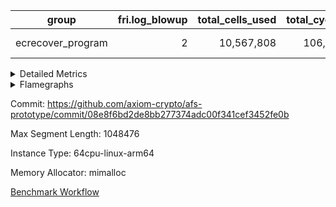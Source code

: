 | group | fri.log_blowup | total_cells_used | total_cycles | total_proof_time_ms |
| --- | --- | --- | --- | --- |
| ecrecover_program | <div style='text-align: right'>2</div>  | <div style='text-align: right'>10,567,808</div>  | <div style='text-align: right'>106,444</div>  | <span style="color: green">(-8.0 [-0.5%])</span> <div style='text-align: right'>1,765.0</div>  |


<details>
<summary>Detailed Metrics</summary>

| commit_exe_time_ms | execute_and_trace_gen_time_ms | execute_time_ms | fri.log_blowup | keygen_time_ms |
| --- | --- | --- | --- | --- |
| <span style="color: green">(-1.0 [-16.7%])</span> <div style='text-align: right'>5.0</div>  | <span style="color: green">(-3.0 [-0.8%])</span> <div style='text-align: right'>354.0</div>  | <span style="color: red">(+1.0 [+0.4%])</span> <div style='text-align: right'>255.0</div>  | <div style='text-align: right'>2</div>  | <span style="color: red">(+1,208.0 [+1.6%])</span> <div style='text-align: right'>77,520.0</div>  |

| air_name | constraints | interactions | quotient_deg |
| --- | --- | --- | --- |
| ProgramAir | <div style='text-align: right'>4</div>  | <div style='text-align: right'>1</div>  | <div style='text-align: right'>1</div>  |
| VmConnectorAir | <div style='text-align: right'>9</div>  | <div style='text-align: right'>3</div>  | <div style='text-align: right'>2</div>  |
| PersistentBoundaryAir<8> | <div style='text-align: right'>6</div>  | <div style='text-align: right'>3</div>  | <div style='text-align: right'>2</div>  |
| MemoryMerkleAir<8> | <div style='text-align: right'>40</div>  | <div style='text-align: right'>4</div>  | <div style='text-align: right'>2</div>  |
| AccessAdapterAir<2> | <div style='text-align: right'>14</div>  | <div style='text-align: right'>5</div>  | <div style='text-align: right'>2</div>  |
| AccessAdapterAir<4> | <div style='text-align: right'>14</div>  | <div style='text-align: right'>5</div>  | <div style='text-align: right'>2</div>  |
| AccessAdapterAir<8> | <div style='text-align: right'>14</div>  | <div style='text-align: right'>5</div>  | <div style='text-align: right'>2</div>  |
| AccessAdapterAir<16> | <div style='text-align: right'>14</div>  | <div style='text-align: right'>5</div>  | <div style='text-align: right'>2</div>  |
| AccessAdapterAir<32> | <div style='text-align: right'>14</div>  | <div style='text-align: right'>5</div>  | <div style='text-align: right'>2</div>  |
| AccessAdapterAir<64> | <div style='text-align: right'>14</div>  | <div style='text-align: right'>5</div>  | <div style='text-align: right'>2</div>  |
| VmAirWrapper<Rv32VecHeapAdapterAir<1, 2, 2, 32, 32>, FieldExpressionCoreAir> | <div style='text-align: right'>449</div>  | <div style='text-align: right'>411</div>  | <div style='text-align: right'>2</div>  |
| VmAirWrapper<Rv32VecHeapAdapterAir<2, 2, 2, 32, 32>, FieldExpressionCoreAir> | <div style='text-align: right'>456</div>  | <div style='text-align: right'>422</div>  | <div style='text-align: right'>2</div>  |
| KeccakVmAir | <div style='text-align: right'>4,571</div>  | <div style='text-align: right'>321</div>  | <div style='text-align: right'>2</div>  |
| VmAirWrapper<Rv32IsEqualModAdapterAir<2, 1, 32, 32>, ModularIsEqualCoreAir<32, 4, 8> | <div style='text-align: right'>223</div>  | <div style='text-align: right'>25</div>  | <div style='text-align: right'>2</div>  |
| VmAirWrapper<Rv32VecHeapAdapterAir<2, 1, 1, 32, 32>, ModularMulDivCoreAir> | <div style='text-align: right'>188</div>  | <div style='text-align: right'>156</div>  | <div style='text-align: right'>2</div>  |
| VmAirWrapper<Rv32VecHeapAdapterAir<2, 1, 1, 32, 32>, ModularAddSubCoreAir> | <div style='text-align: right'>126</div>  | <div style='text-align: right'>94</div>  | <div style='text-align: right'>2</div>  |
| VmAirWrapper<Rv32HintStoreAdapterAir, Rv32HintStoreCoreAir> | <div style='text-align: right'>17</div>  | <div style='text-align: right'>15</div>  | <div style='text-align: right'>2</div>  |
| VmAirWrapper<Rv32MultAdapterAir, DivRemCoreAir<4, 8> | <div style='text-align: right'>88</div>  | <div style='text-align: right'>25</div>  | <div style='text-align: right'>2</div>  |
| VmAirWrapper<Rv32MultAdapterAir, MulHCoreAir<4, 8> | <div style='text-align: right'>38</div>  | <div style='text-align: right'>24</div>  | <div style='text-align: right'>2</div>  |
| VmAirWrapper<Rv32MultAdapterAir, MultiplicationCoreAir<4, 8> | <div style='text-align: right'>26</div>  | <div style='text-align: right'>19</div>  | <div style='text-align: right'>2</div>  |
| RangeTupleCheckerAir<2> | <div style='text-align: right'>4</div>  | <div style='text-align: right'>1</div>  | <div style='text-align: right'>1</div>  |
| VmAirWrapper<Rv32RdWriteAdapterAir, Rv32AuipcCoreAir> | <div style='text-align: right'>15</div>  | <div style='text-align: right'>11</div>  | <div style='text-align: right'>2</div>  |
| VmAirWrapper<Rv32JalrAdapterAir, Rv32JalrCoreAir> | <div style='text-align: right'>20</div>  | <div style='text-align: right'>16</div>  | <div style='text-align: right'>2</div>  |
| VmAirWrapper<Rv32CondRdWriteAdapterAir, Rv32JalLuiCoreAir> | <div style='text-align: right'>22</div>  | <div style='text-align: right'>10</div>  | <div style='text-align: right'>2</div>  |
| VmAirWrapper<Rv32BranchAdapterAir, BranchLessThanCoreAir<4, 8> | <div style='text-align: right'>41</div>  | <div style='text-align: right'>13</div>  | <div style='text-align: right'>2</div>  |
| VmAirWrapper<Rv32BranchAdapterAir, BranchEqualCoreAir<4> | <div style='text-align: right'>25</div>  | <div style='text-align: right'>11</div>  | <div style='text-align: right'>2</div>  |
| VmAirWrapper<Rv32LoadStoreAdapterAir, LoadSignExtendCoreAir<4, 8> | <div style='text-align: right'>33</div>  | <div style='text-align: right'>18</div>  | <div style='text-align: right'>2</div>  |
| VmAirWrapper<Rv32LoadStoreAdapterAir, LoadStoreCoreAir<4> | <div style='text-align: right'>38</div>  | <div style='text-align: right'>17</div>  | <div style='text-align: right'>2</div>  |
| VmAirWrapper<Rv32BaseAluAdapterAir, ShiftCoreAir<4, 8> | <div style='text-align: right'>90</div>  | <div style='text-align: right'>23</div>  | <div style='text-align: right'>2</div>  |
| VmAirWrapper<Rv32BaseAluAdapterAir, LessThanCoreAir<4, 8> | <div style='text-align: right'>39</div>  | <div style='text-align: right'>17</div>  | <div style='text-align: right'>2</div>  |
| VmAirWrapper<Rv32BaseAluAdapterAir, BaseAluCoreAir<4, 8> | <div style='text-align: right'>43</div>  | <div style='text-align: right'>19</div>  | <div style='text-align: right'>2</div>  |
| BitwiseOperationLookupAir<8> | <div style='text-align: right'>4</div>  | <div style='text-align: right'>2</div>  | <div style='text-align: right'>2</div>  |
| PhantomAir | <div style='text-align: right'>5</div>  | <div style='text-align: right'>3</div>  | <div style='text-align: right'>2</div>  |
| Poseidon2VmAir<BabyBearParameters> | <div style='text-align: right'>525</div>  | <div style='text-align: right'>32</div>  | <div style='text-align: right'>2</div>  |
| VariableRangeCheckerAir | <div style='text-align: right'>4</div>  | <div style='text-align: right'>1</div>  | <div style='text-align: right'>1</div>  |

| group | segment | stark_prove_excluding_trace_time_ms | total_cells | total_cells_used | total_cycles | trace_gen_time_ms |
| --- | --- | --- | --- | --- | --- | --- |
| ecrecover_program | 0 | <span style="color: green">(-8.0 [-0.5%])</span> <div style='text-align: right'>1,765.0</div>  | <div style='text-align: right'>35,713,167</div>  | <div style='text-align: right'>10,567,808</div>  | <div style='text-align: right'>106,444</div>  | <div style='text-align: right'>101.0</div>  |

| group | chip_name | segment | rows_used |
| --- | --- | --- | --- |
| ecrecover_program | ProgramChip | 0 | <div style='text-align: right'>8,064</div>  |
| ecrecover_program | VmConnectorAir | 0 | <div style='text-align: right'>2</div>  |
| ecrecover_program | Boundary | 0 | <div style='text-align: right'>2,946</div>  |
| ecrecover_program | Merkle | 0 | <div style='text-align: right'>3,264</div>  |
| ecrecover_program | AccessAdapter<4> | 0 | <div style='text-align: right'>34</div>  |
| ecrecover_program | AccessAdapter<8> | 0 | <div style='text-align: right'>6,364</div>  |
| ecrecover_program | AccessAdapter<16> | 0 | <div style='text-align: right'>2,878</div>  |
| ecrecover_program | AccessAdapter<32> | 0 | <div style='text-align: right'>1,440</div>  |
| ecrecover_program | <Rv32VecHeapAdapterAir<1, 2, 2, 32, 32>,FieldExpressionCoreAir> | 0 | <div style='text-align: right'>1,271</div>  |
| ecrecover_program | <Rv32VecHeapAdapterAir<2, 2, 2, 32, 32>,FieldExpressionCoreAir> | 0 | <div style='text-align: right'>726</div>  |
| ecrecover_program | KeccakVmAir | 0 | <div style='text-align: right'>120</div>  |
| ecrecover_program | <Rv32IsEqualModAdapterAir<2, 1, 32, 32>,ModularIsEqualCoreAir<32, 4, 8>> | 0 | <div style='text-align: right'>3,194</div>  |
| ecrecover_program | <Rv32VecHeapAdapterAir<2, 1, 1, 32, 32>,ModularMulDivCoreAir> | 0 | <div style='text-align: right'>16</div>  |
| ecrecover_program | <Rv32VecHeapAdapterAir<2, 1, 1, 32, 32>,ModularAddSubCoreAir> | 0 | <div style='text-align: right'>6</div>  |
| ecrecover_program | <Rv32HintStoreAdapterAir,Rv32HintStoreCoreAir> | 0 | <div style='text-align: right'>214</div>  |
| ecrecover_program | <Rv32MultAdapterAir,MultiplicationCoreAir<4, 8>> | 0 | <div style='text-align: right'>11</div>  |
| ecrecover_program | RangeTupleCheckerAir<2> | 0 | <div style='text-align: right'>524,288</div>  |
| ecrecover_program | <Rv32RdWriteAdapterAir,Rv32AuipcCoreAir> | 0 | <div style='text-align: right'>814</div>  |
| ecrecover_program | <Rv32JalrAdapterAir,Rv32JalrCoreAir> | 0 | <div style='text-align: right'>1,508</div>  |
| ecrecover_program | <Rv32CondRdWriteAdapterAir,Rv32JalLuiCoreAir> | 0 | <div style='text-align: right'>1,744</div>  |
| ecrecover_program | <Rv32BranchAdapterAir,BranchLessThanCoreAir<4, 8>> | 0 | <div style='text-align: right'>5,220</div>  |
| ecrecover_program | <Rv32BranchAdapterAir,BranchEqualCoreAir<4>> | 0 | <div style='text-align: right'>11,190</div>  |
| ecrecover_program | <Rv32LoadStoreAdapterAir,LoadSignExtendCoreAir<4, 8>> | 0 | <div style='text-align: right'>4,005</div>  |
| ecrecover_program | <Rv32LoadStoreAdapterAir,LoadStoreCoreAir<4>> | 0 | <div style='text-align: right'>28,448</div>  |
| ecrecover_program | <Rv32BaseAluAdapterAir,ShiftCoreAir<4, 8>> | 0 | <div style='text-align: right'>8,531</div>  |
| ecrecover_program | <Rv32BaseAluAdapterAir,LessThanCoreAir<4, 8>> | 0 | <div style='text-align: right'>2,026</div>  |
| ecrecover_program | <Rv32BaseAluAdapterAir,BaseAluCoreAir<4, 8>> | 0 | <div style='text-align: right'>37,447</div>  |
| ecrecover_program | BitwiseOperationLookupAir<8> | 0 | <div style='text-align: right'>65,536</div>  |
| ecrecover_program | PhantomAir | 0 | <div style='text-align: right'>45</div>  |
| ecrecover_program | Poseidon2VmAir<BabyBearParameters> | 0 | <div style='text-align: right'>6,210</div>  |
| ecrecover_program | VariableRangeCheckerAir | 0 | <div style='text-align: right'>262,144</div>  |

| group | dsl_ir | opcode | segment | frequency |
| --- | --- | --- | --- | --- |
| ecrecover_program |  | ADD | 0 | <div style='text-align: right'>27,504</div>  |
| ecrecover_program |  | AND | 0 | <div style='text-align: right'>5,000</div>  |
| ecrecover_program |  | AUIPC | 0 | <div style='text-align: right'>814</div>  |
| ecrecover_program |  | BEQ | 0 | <div style='text-align: right'>6,301</div>  |
| ecrecover_program |  | BGEU | 0 | <div style='text-align: right'>605</div>  |
| ecrecover_program |  | BLT | 0 | <div style='text-align: right'>12</div>  |
| ecrecover_program |  | BLTU | 0 | <div style='text-align: right'>4,603</div>  |
| ecrecover_program |  | BNE | 0 | <div style='text-align: right'>4,889</div>  |
| ecrecover_program |  | EcAddNe | 0 | <div style='text-align: right'>726</div>  |
| ecrecover_program |  | EcDouble | 0 | <div style='text-align: right'>1,271</div>  |
| ecrecover_program |  | HINT_STOREW | 0 | <div style='text-align: right'>214</div>  |
| ecrecover_program |  | IS_EQ | 0 | <div style='text-align: right'>3,203</div>  |
| ecrecover_program |  | JAL | 0 | <div style='text-align: right'>1,479</div>  |
| ecrecover_program |  | JALR | 0 | <div style='text-align: right'>1,508</div>  |
| ecrecover_program |  | KECCAK256 | 0 | <div style='text-align: right'>5</div>  |
| ecrecover_program |  | LOADB | 0 | <div style='text-align: right'>4,005</div>  |
| ecrecover_program |  | LOADBU | 0 | <div style='text-align: right'>2,290</div>  |
| ecrecover_program |  | LOADW | 0 | <div style='text-align: right'>10,360</div>  |
| ecrecover_program |  | LUI | 0 | <div style='text-align: right'>265</div>  |
| ecrecover_program |  | MUL | 0 | <div style='text-align: right'>11</div>  |
| ecrecover_program |  | ModularAddSub | 0 | <div style='text-align: right'>7</div>  |
| ecrecover_program |  | ModularMulDiv | 0 | <div style='text-align: right'>27</div>  |
| ecrecover_program |  | OR | 0 | <div style='text-align: right'>4,037</div>  |
| ecrecover_program |  | PHANTOM | 0 | <div style='text-align: right'>45</div>  |
| ecrecover_program |  | SETUP_ISEQ | 0 | <div style='text-align: right'>2</div>  |
| ecrecover_program |  | SLL | 0 | <div style='text-align: right'>4,100</div>  |
| ecrecover_program |  | SLTU | 0 | <div style='text-align: right'>2,026</div>  |
| ecrecover_program |  | SRL | 0 | <div style='text-align: right'>4,431</div>  |
| ecrecover_program |  | STOREB | 0 | <div style='text-align: right'>5,839</div>  |
| ecrecover_program |  | STOREW | 0 | <div style='text-align: right'>9,959</div>  |
| ecrecover_program |  | SUB | 0 | <div style='text-align: right'>886</div>  |
| ecrecover_program |  | XOR | 0 | <div style='text-align: right'>20</div>  |

| group | air_name | dsl_ir | opcode | segment | cells_used |
| --- | --- | --- | --- | --- | --- |
| ecrecover_program | <Rv32BaseAluAdapterAir,BaseAluCoreAir<4, 8>> |  | ADD | 0 | <div style='text-align: right'>990,144</div>  |
| ecrecover_program | AccessAdapter<8> |  | ADD | 0 | <div style='text-align: right'>68</div>  |
| ecrecover_program | Boundary |  | ADD | 0 | <div style='text-align: right'>160</div>  |
| ecrecover_program | Merkle |  | ADD | 0 | <div style='text-align: right'>64</div>  |
| ecrecover_program | <Rv32BaseAluAdapterAir,BaseAluCoreAir<4, 8>> |  | AND | 0 | <div style='text-align: right'>180,000</div>  |
| ecrecover_program | <Rv32RdWriteAdapterAir,Rv32AuipcCoreAir> |  | AUIPC | 0 | <div style='text-align: right'>17,094</div>  |
| ecrecover_program | AccessAdapter<8> |  | AUIPC | 0 | <div style='text-align: right'>34</div>  |
| ecrecover_program | Boundary |  | AUIPC | 0 | <div style='text-align: right'>80</div>  |
| ecrecover_program | Merkle |  | AUIPC | 0 | <div style='text-align: right'>3,456</div>  |
| ecrecover_program | <Rv32BranchAdapterAir,BranchEqualCoreAir<4>> |  | BEQ | 0 | <div style='text-align: right'>163,826</div>  |
| ecrecover_program | <Rv32BranchAdapterAir,BranchLessThanCoreAir<4, 8>> |  | BGEU | 0 | <div style='text-align: right'>19,360</div>  |
| ecrecover_program | <Rv32BranchAdapterAir,BranchLessThanCoreAir<4, 8>> |  | BLT | 0 | <div style='text-align: right'>384</div>  |
| ecrecover_program | <Rv32BranchAdapterAir,BranchLessThanCoreAir<4, 8>> |  | BLTU | 0 | <div style='text-align: right'>147,296</div>  |
| ecrecover_program | <Rv32BranchAdapterAir,BranchEqualCoreAir<4>> |  | BNE | 0 | <div style='text-align: right'>127,114</div>  |
| ecrecover_program | <Rv32VecHeapAdapterAir<2, 2, 2, 32, 32>,FieldExpressionCoreAir> |  | EcAddNe | 0 | <div style='text-align: right'>449,394</div>  |
| ecrecover_program | AccessAdapter<16> |  | EcAddNe | 0 | <div style='text-align: right'>27,175</div>  |
| ecrecover_program | AccessAdapter<32> |  | EcAddNe | 0 | <div style='text-align: right'>22,304</div>  |
| ecrecover_program | AccessAdapter<8> |  | EcAddNe | 0 | <div style='text-align: right'>36,890</div>  |
| ecrecover_program | Boundary |  | EcAddNe | 0 | <div style='text-align: right'>160</div>  |
| ecrecover_program | Merkle |  | EcAddNe | 0 | <div style='text-align: right'>192</div>  |
| ecrecover_program | <Rv32VecHeapAdapterAir<1, 2, 2, 32, 32>,FieldExpressionCoreAir> |  | EcDouble | 0 | <div style='text-align: right'>690,153</div>  |
| ecrecover_program | AccessAdapter<16> |  | EcDouble | 0 | <div style='text-align: right'>1,600</div>  |
| ecrecover_program | AccessAdapter<32> |  | EcDouble | 0 | <div style='text-align: right'>1,312</div>  |
| ecrecover_program | AccessAdapter<8> |  | EcDouble | 0 | <div style='text-align: right'>2,108</div>  |
| ecrecover_program | Boundary |  | EcDouble | 0 | <div style='text-align: right'>160</div>  |
| ecrecover_program | Merkle |  | EcDouble | 0 | <div style='text-align: right'>192</div>  |
| ecrecover_program | <Rv32HintStoreAdapterAir,Rv32HintStoreCoreAir> |  | HINT_STOREW | 0 | <div style='text-align: right'>5,564</div>  |
| ecrecover_program | AccessAdapter<16> |  | HINT_STOREW | 0 | <div style='text-align: right'>250</div>  |
| ecrecover_program | AccessAdapter<32> |  | HINT_STOREW | 0 | <div style='text-align: right'>205</div>  |
| ecrecover_program | AccessAdapter<8> |  | HINT_STOREW | 0 | <div style='text-align: right'>1,853</div>  |
| ecrecover_program | Boundary |  | HINT_STOREW | 0 | <div style='text-align: right'>3,560</div>  |
| ecrecover_program | Merkle |  | HINT_STOREW | 0 | <div style='text-align: right'>6,016</div>  |
| ecrecover_program | <Rv32IsEqualModAdapterAir<2, 1, 32, 32>,ModularIsEqualCoreAir<32, 4, 8>> |  | IS_EQ | 0 | <div style='text-align: right'>531,698</div>  |
| ecrecover_program | AccessAdapter<16> |  | IS_EQ | 0 | <div style='text-align: right'>4,500</div>  |
| ecrecover_program | AccessAdapter<32> |  | IS_EQ | 0 | <div style='text-align: right'>3,690</div>  |
| ecrecover_program | AccessAdapter<8> |  | IS_EQ | 0 | <div style='text-align: right'>6,052</div>  |
| ecrecover_program | Boundary |  | IS_EQ | 0 | <div style='text-align: right'>160</div>  |
| ecrecover_program | Merkle |  | IS_EQ | 0 | <div style='text-align: right'>448</div>  |
| ecrecover_program | <Rv32CondRdWriteAdapterAir,Rv32JalLuiCoreAir> |  | JAL | 0 | <div style='text-align: right'>26,622</div>  |
| ecrecover_program | <Rv32JalrAdapterAir,Rv32JalrCoreAir> |  | JALR | 0 | <div style='text-align: right'>42,224</div>  |
| ecrecover_program | AccessAdapter<16> |  | KECCAK256 | 0 | <div style='text-align: right'>250</div>  |
| ecrecover_program | AccessAdapter<32> |  | KECCAK256 | 0 | <div style='text-align: right'>205</div>  |
| ecrecover_program | AccessAdapter<8> |  | KECCAK256 | 0 | <div style='text-align: right'>340</div>  |
| ecrecover_program | KeccakVmAir |  | KECCAK256 | 0 | <div style='text-align: right'>379,680</div>  |
| ecrecover_program | <Rv32LoadStoreAdapterAir,LoadSignExtendCoreAir<4, 8>> |  | LOADB | 0 | <div style='text-align: right'>140,175</div>  |
| ecrecover_program | <Rv32LoadStoreAdapterAir,LoadStoreCoreAir<4>> |  | LOADBU | 0 | <div style='text-align: right'>91,600</div>  |
| ecrecover_program | AccessAdapter<16> |  | LOADBU | 0 | <div style='text-align: right'>625</div>  |
| ecrecover_program | AccessAdapter<32> |  | LOADBU | 0 | <div style='text-align: right'>615</div>  |
| ecrecover_program | AccessAdapter<8> |  | LOADBU | 0 | <div style='text-align: right'>799</div>  |
| ecrecover_program | Boundary |  | LOADBU | 0 | <div style='text-align: right'>80</div>  |
| ecrecover_program | Merkle |  | LOADBU | 0 | <div style='text-align: right'>64</div>  |
| ecrecover_program | <Rv32LoadStoreAdapterAir,LoadStoreCoreAir<4>> |  | LOADW | 0 | <div style='text-align: right'>414,400</div>  |
| ecrecover_program | AccessAdapter<16> |  | LOADW | 0 | <div style='text-align: right'>17,125</div>  |
| ecrecover_program | AccessAdapter<32> |  | LOADW | 0 | <div style='text-align: right'>13,940</div>  |
| ecrecover_program | AccessAdapter<8> |  | LOADW | 0 | <div style='text-align: right'>23,579</div>  |
| ecrecover_program | Boundary |  | LOADW | 0 | <div style='text-align: right'>480</div>  |
| ecrecover_program | Merkle |  | LOADW | 0 | <div style='text-align: right'>3,904</div>  |
| ecrecover_program | <Rv32CondRdWriteAdapterAir,Rv32JalLuiCoreAir> |  | LUI | 0 | <div style='text-align: right'>4,770</div>  |
| ecrecover_program | AccessAdapter<8> |  | LUI | 0 | <div style='text-align: right'>17</div>  |
| ecrecover_program | Boundary |  | LUI | 0 | <div style='text-align: right'>40</div>  |
| ecrecover_program | <Rv32MultAdapterAir,MultiplicationCoreAir<4, 8>> |  | MUL | 0 | <div style='text-align: right'>341</div>  |
| ecrecover_program | <Rv32VecHeapAdapterAir<2, 1, 1, 32, 32>,ModularAddSubCoreAir> |  | ModularAddSub | 0 | <div style='text-align: right'>1,393</div>  |
| ecrecover_program | AccessAdapter<16> |  | ModularAddSub | 0 | <div style='text-align: right'>700</div>  |
| ecrecover_program | AccessAdapter<32> |  | ModularAddSub | 0 | <div style='text-align: right'>574</div>  |
| ecrecover_program | AccessAdapter<4> |  | ModularAddSub | 0 | <div style='text-align: right'>221</div>  |
| ecrecover_program | AccessAdapter<8> |  | ModularAddSub | 0 | <div style='text-align: right'>986</div>  |
| ecrecover_program | Boundary |  | ModularAddSub | 0 | <div style='text-align: right'>720</div>  |
| ecrecover_program | Merkle |  | ModularAddSub | 0 | <div style='text-align: right'>2,560</div>  |
| ecrecover_program | <Rv32VecHeapAdapterAir<2, 1, 1, 32, 32>,ModularMulDivCoreAir> |  | ModularMulDiv | 0 | <div style='text-align: right'>7,047</div>  |
| ecrecover_program | AccessAdapter<16> |  | ModularMulDiv | 0 | <div style='text-align: right'>2,000</div>  |
| ecrecover_program | AccessAdapter<32> |  | ModularMulDiv | 0 | <div style='text-align: right'>1,640</div>  |
| ecrecover_program | AccessAdapter<8> |  | ModularMulDiv | 0 | <div style='text-align: right'>2,720</div>  |
| ecrecover_program | <Rv32BaseAluAdapterAir,BaseAluCoreAir<4, 8>> |  | OR | 0 | <div style='text-align: right'>145,332</div>  |
| ecrecover_program | PhantomAir |  | PHANTOM | 0 | <div style='text-align: right'>270</div>  |
| ecrecover_program | <Rv32IsEqualModAdapterAir<2, 1, 32, 32>,ModularIsEqualCoreAir<32, 4, 8>> |  | SETUP_ISEQ | 0 | <div style='text-align: right'>332</div>  |
| ecrecover_program | <Rv32BaseAluAdapterAir,ShiftCoreAir<4, 8>> |  | SLL | 0 | <div style='text-align: right'>217,300</div>  |
| ecrecover_program | <Rv32BaseAluAdapterAir,LessThanCoreAir<4, 8>> |  | SLTU | 0 | <div style='text-align: right'>74,962</div>  |
| ecrecover_program | <Rv32BaseAluAdapterAir,ShiftCoreAir<4, 8>> |  | SRL | 0 | <div style='text-align: right'>234,843</div>  |
| ecrecover_program | <Rv32LoadStoreAdapterAir,LoadStoreCoreAir<4>> |  | STOREB | 0 | <div style='text-align: right'>233,560</div>  |
| ecrecover_program | AccessAdapter<16> |  | STOREB | 0 | <div style='text-align: right'>925</div>  |
| ecrecover_program | AccessAdapter<32> |  | STOREB | 0 | <div style='text-align: right'>779</div>  |
| ecrecover_program | AccessAdapter<8> |  | STOREB | 0 | <div style='text-align: right'>2,040</div>  |
| ecrecover_program | Boundary |  | STOREB | 0 | <div style='text-align: right'>2,040</div>  |
| ecrecover_program | Merkle |  | STOREB | 0 | <div style='text-align: right'>4,928</div>  |
| ecrecover_program | <Rv32LoadStoreAdapterAir,LoadStoreCoreAir<4>> |  | STOREW | 0 | <div style='text-align: right'>398,360</div>  |
| ecrecover_program | AccessAdapter<16> |  | STOREW | 0 | <div style='text-align: right'>2,150</div>  |
| ecrecover_program | AccessAdapter<32> |  | STOREW | 0 | <div style='text-align: right'>1,763</div>  |
| ecrecover_program | AccessAdapter<8> |  | STOREW | 0 | <div style='text-align: right'>24,786</div>  |
| ecrecover_program | Boundary |  | STOREW | 0 | <div style='text-align: right'>51,280</div>  |
| ecrecover_program | Merkle |  | STOREW | 0 | <div style='text-align: right'>82,560</div>  |
| ecrecover_program | <Rv32BaseAluAdapterAir,BaseAluCoreAir<4, 8>> |  | SUB | 0 | <div style='text-align: right'>31,896</div>  |
| ecrecover_program | <Rv32BaseAluAdapterAir,BaseAluCoreAir<4, 8>> |  | XOR | 0 | <div style='text-align: right'>720</div>  |

| group | execute_time_ms | fri.log_blowup | num_segments | total_cells_used | total_cycles | total_proof_time_ms |
| --- | --- | --- | --- | --- | --- | --- |
| ecrecover_program | <span style="color: green">(-7.0 [-2.8%])</span> <div style='text-align: right'>243.0</div>  | <div style='text-align: right'>2</div>  | <div style='text-align: right'>1</div>  | <div style='text-align: right'>10,567,808</div>  | <div style='text-align: right'>106,444</div>  | <span style="color: green">(-8.0 [-0.5%])</span> <div style='text-align: right'>1,765.0</div>  |

| group | air_name | segment | cells | main_cols | perm_cols | prep_cols | rows |
| --- | --- | --- | --- | --- | --- | --- | --- |
| ecrecover_program | ProgramAir | 0 | <div style='text-align: right'>147,456</div>  | <div style='text-align: right'>10</div>  | <div style='text-align: right'>8</div>  |  | <div style='text-align: right'>8,192</div>  |
| ecrecover_program | VmConnectorAir | 0 | <div style='text-align: right'>32</div>  | <div style='text-align: right'>4</div>  | <div style='text-align: right'>12</div>  | <div style='text-align: right'>1</div>  | <div style='text-align: right'>2</div>  |
| ecrecover_program | PersistentBoundaryAir<8> | 0 | <div style='text-align: right'>131,072</div>  | <div style='text-align: right'>20</div>  | <div style='text-align: right'>12</div>  |  | <div style='text-align: right'>4,096</div>  |
| ecrecover_program | MemoryMerkleAir<8> | 0 | <div style='text-align: right'>212,992</div>  | <div style='text-align: right'>32</div>  | <div style='text-align: right'>20</div>  |  | <div style='text-align: right'>4,096</div>  |
| ecrecover_program | AccessAdapterAir<4> | 0 | <div style='text-align: right'>2,368</div>  | <div style='text-align: right'>13</div>  | <div style='text-align: right'>24</div>  |  | <div style='text-align: right'>64</div>  |
| ecrecover_program | AccessAdapterAir<8> | 0 | <div style='text-align: right'>335,872</div>  | <div style='text-align: right'>17</div>  | <div style='text-align: right'>24</div>  |  | <div style='text-align: right'>8,192</div>  |
| ecrecover_program | AccessAdapterAir<16> | 0 | <div style='text-align: right'>200,704</div>  | <div style='text-align: right'>25</div>  | <div style='text-align: right'>24</div>  |  | <div style='text-align: right'>4,096</div>  |
| ecrecover_program | AccessAdapterAir<32> | 0 | <div style='text-align: right'>133,120</div>  | <div style='text-align: right'>41</div>  | <div style='text-align: right'>24</div>  |  | <div style='text-align: right'>2,048</div>  |
| ecrecover_program | VmAirWrapper<Rv32VecHeapAdapterAir<1, 2, 2, 32, 32>, FieldExpressionCoreAir> | 0 | <div style='text-align: right'>2,807,808</div>  | <div style='text-align: right'>543</div>  | <div style='text-align: right'>828</div>  |  | <div style='text-align: right'>2,048</div>  |
| ecrecover_program | VmAirWrapper<Rv32VecHeapAdapterAir<2, 2, 2, 32, 32>, FieldExpressionCoreAir> | 0 | <div style='text-align: right'>1,502,208</div>  | <div style='text-align: right'>619</div>  | <div style='text-align: right'>848</div>  |  | <div style='text-align: right'>1,024</div>  |
| ecrecover_program | KeccakVmAir | 0 | <div style='text-align: right'>569,856</div>  | <div style='text-align: right'>3,164</div>  | <div style='text-align: right'>1,288</div>  |  | <div style='text-align: right'>128</div>  |
| ecrecover_program | VmAirWrapper<Rv32IsEqualModAdapterAir<2, 1, 32, 32>, ModularIsEqualCoreAir<32, 4, 8> | 0 | <div style='text-align: right'>909,312</div>  | <div style='text-align: right'>166</div>  | <div style='text-align: right'>56</div>  |  | <div style='text-align: right'>4,096</div>  |
| ecrecover_program | VmAirWrapper<Rv32VecHeapAdapterAir<2, 1, 1, 32, 32>, ModularMulDivCoreAir> | 0 | <div style='text-align: right'>9,232</div>  | <div style='text-align: right'>261</div>  | <div style='text-align: right'>316</div>  |  | <div style='text-align: right'>16</div>  |
| ecrecover_program | VmAirWrapper<Rv32VecHeapAdapterAir<2, 1, 1, 32, 32>, ModularAddSubCoreAir> | 0 | <div style='text-align: right'>3,128</div>  | <div style='text-align: right'>199</div>  | <div style='text-align: right'>192</div>  |  | <div style='text-align: right'>8</div>  |
| ecrecover_program | VmAirWrapper<Rv32HintStoreAdapterAir, Rv32HintStoreCoreAir> | 0 | <div style='text-align: right'>15,872</div>  | <div style='text-align: right'>26</div>  | <div style='text-align: right'>36</div>  |  | <div style='text-align: right'>256</div>  |
| ecrecover_program | VmAirWrapper<Rv32MultAdapterAir, MultiplicationCoreAir<4, 8> | 0 | <div style='text-align: right'>1,776</div>  | <div style='text-align: right'>31</div>  | <div style='text-align: right'>80</div>  |  | <div style='text-align: right'>16</div>  |
| ecrecover_program | RangeTupleCheckerAir<2> | 0 | <div style='text-align: right'>4,718,592</div>  | <div style='text-align: right'>1</div>  | <div style='text-align: right'>8</div>  | <div style='text-align: right'>2</div>  | <div style='text-align: right'>524,288</div>  |
| ecrecover_program | VmAirWrapper<Rv32RdWriteAdapterAir, Rv32AuipcCoreAir> | 0 | <div style='text-align: right'>50,176</div>  | <div style='text-align: right'>21</div>  | <div style='text-align: right'>28</div>  |  | <div style='text-align: right'>1,024</div>  |
| ecrecover_program | VmAirWrapper<Rv32JalrAdapterAir, Rv32JalrCoreAir> | 0 | <div style='text-align: right'>131,072</div>  | <div style='text-align: right'>28</div>  | <div style='text-align: right'>36</div>  |  | <div style='text-align: right'>2,048</div>  |
| ecrecover_program | VmAirWrapper<Rv32CondRdWriteAdapterAir, Rv32JalLuiCoreAir> | 0 | <div style='text-align: right'>126,976</div>  | <div style='text-align: right'>18</div>  | <div style='text-align: right'>44</div>  |  | <div style='text-align: right'>2,048</div>  |
| ecrecover_program | VmAirWrapper<Rv32BranchAdapterAir, BranchLessThanCoreAir<4, 8> | 0 | <div style='text-align: right'>720,896</div>  | <div style='text-align: right'>32</div>  | <div style='text-align: right'>56</div>  |  | <div style='text-align: right'>8,192</div>  |
| ecrecover_program | VmAirWrapper<Rv32BranchAdapterAir, BranchEqualCoreAir<4> | 0 | <div style='text-align: right'>1,212,416</div>  | <div style='text-align: right'>26</div>  | <div style='text-align: right'>48</div>  |  | <div style='text-align: right'>16,384</div>  |
| ecrecover_program | VmAirWrapper<Rv32LoadStoreAdapterAir, LoadSignExtendCoreAir<4, 8> | 0 | <div style='text-align: right'>454,656</div>  | <div style='text-align: right'>35</div>  | <div style='text-align: right'>76</div>  |  | <div style='text-align: right'>4,096</div>  |
| ecrecover_program | VmAirWrapper<Rv32LoadStoreAdapterAir, LoadStoreCoreAir<4> | 0 | <div style='text-align: right'>3,670,016</div>  | <div style='text-align: right'>40</div>  | <div style='text-align: right'>72</div>  |  | <div style='text-align: right'>32,768</div>  |
| ecrecover_program | VmAirWrapper<Rv32BaseAluAdapterAir, ShiftCoreAir<4, 8> | 0 | <div style='text-align: right'>1,720,320</div>  | <div style='text-align: right'>53</div>  | <div style='text-align: right'>52</div>  |  | <div style='text-align: right'>16,384</div>  |
| ecrecover_program | VmAirWrapper<Rv32BaseAluAdapterAir, LessThanCoreAir<4, 8> | 0 | <div style='text-align: right'>157,696</div>  | <div style='text-align: right'>37</div>  | <div style='text-align: right'>40</div>  |  | <div style='text-align: right'>2,048</div>  |
| ecrecover_program | VmAirWrapper<Rv32BaseAluAdapterAir, BaseAluCoreAir<4, 8> | 0 | <div style='text-align: right'>7,602,176</div>  | <div style='text-align: right'>36</div>  | <div style='text-align: right'>80</div>  |  | <div style='text-align: right'>65,536</div>  |
| ecrecover_program | BitwiseOperationLookupAir<8> | 0 | <div style='text-align: right'>655,360</div>  | <div style='text-align: right'>2</div>  | <div style='text-align: right'>8</div>  | <div style='text-align: right'>3</div>  | <div style='text-align: right'>65,536</div>  |
| ecrecover_program | PhantomAir | 0 | <div style='text-align: right'>1,152</div>  | <div style='text-align: right'>6</div>  | <div style='text-align: right'>12</div>  |  | <div style='text-align: right'>64</div>  |
| ecrecover_program | Poseidon2VmAir<BabyBearParameters> | 0 | <div style='text-align: right'>5,136,384</div>  | <div style='text-align: right'>559</div>  | <div style='text-align: right'>68</div>  |  | <div style='text-align: right'>8,192</div>  |
| ecrecover_program | VariableRangeCheckerAir | 0 | <div style='text-align: right'>2,359,296</div>  | <div style='text-align: right'>1</div>  | <div style='text-align: right'>8</div>  | <div style='text-align: right'>2</div>  | <div style='text-align: right'>262,144</div>  |

| segment | trace_gen_time_ms |
| --- | --- |
| 0 | <span style="color: green">(-5.0 [-4.9%])</span> <div style='text-align: right'>97.0</div>  |

</details>



<details>
<summary>Flamegraphs</summary>

[![](https://axiom-public-data-sandbox-us-east-1.s3.us-east-1.amazonaws.com/benchmark/github/flamegraphs/08e8f6bd2de8bb277374adc00f341cef3452fe0b/ecrecover-38e0b9de817f645c4bec37c0d4a3e58baecccb040f5718dc069a72c7385a0bed-ecrecover_program.dsl_ir.opcode.air_name.cells_used.reverse.svg)](https://axiom-public-data-sandbox-us-east-1.s3.us-east-1.amazonaws.com/benchmark/github/flamegraphs/08e8f6bd2de8bb277374adc00f341cef3452fe0b/ecrecover-38e0b9de817f645c4bec37c0d4a3e58baecccb040f5718dc069a72c7385a0bed-ecrecover_program.dsl_ir.opcode.air_name.cells_used.reverse.svg)
[![](https://axiom-public-data-sandbox-us-east-1.s3.us-east-1.amazonaws.com/benchmark/github/flamegraphs/08e8f6bd2de8bb277374adc00f341cef3452fe0b/ecrecover-38e0b9de817f645c4bec37c0d4a3e58baecccb040f5718dc069a72c7385a0bed-ecrecover_program.dsl_ir.opcode.air_name.cells_used.svg)](https://axiom-public-data-sandbox-us-east-1.s3.us-east-1.amazonaws.com/benchmark/github/flamegraphs/08e8f6bd2de8bb277374adc00f341cef3452fe0b/ecrecover-38e0b9de817f645c4bec37c0d4a3e58baecccb040f5718dc069a72c7385a0bed-ecrecover_program.dsl_ir.opcode.air_name.cells_used.svg)
[![](https://axiom-public-data-sandbox-us-east-1.s3.us-east-1.amazonaws.com/benchmark/github/flamegraphs/08e8f6bd2de8bb277374adc00f341cef3452fe0b/ecrecover-38e0b9de817f645c4bec37c0d4a3e58baecccb040f5718dc069a72c7385a0bed-ecrecover_program.dsl_ir.opcode.frequency.reverse.svg)](https://axiom-public-data-sandbox-us-east-1.s3.us-east-1.amazonaws.com/benchmark/github/flamegraphs/08e8f6bd2de8bb277374adc00f341cef3452fe0b/ecrecover-38e0b9de817f645c4bec37c0d4a3e58baecccb040f5718dc069a72c7385a0bed-ecrecover_program.dsl_ir.opcode.frequency.reverse.svg)
[![](https://axiom-public-data-sandbox-us-east-1.s3.us-east-1.amazonaws.com/benchmark/github/flamegraphs/08e8f6bd2de8bb277374adc00f341cef3452fe0b/ecrecover-38e0b9de817f645c4bec37c0d4a3e58baecccb040f5718dc069a72c7385a0bed-ecrecover_program.dsl_ir.opcode.frequency.svg)](https://axiom-public-data-sandbox-us-east-1.s3.us-east-1.amazonaws.com/benchmark/github/flamegraphs/08e8f6bd2de8bb277374adc00f341cef3452fe0b/ecrecover-38e0b9de817f645c4bec37c0d4a3e58baecccb040f5718dc069a72c7385a0bed-ecrecover_program.dsl_ir.opcode.frequency.svg)

</details>

Commit: https://github.com/axiom-crypto/afs-prototype/commit/08e8f6bd2de8bb277374adc00f341cef3452fe0b

Max Segment Length: 1048476

Instance Type: 64cpu-linux-arm64

Memory Allocator: mimalloc

[Benchmark Workflow](https://github.com/axiom-crypto/afs-prototype/actions/runs/12287892184)
